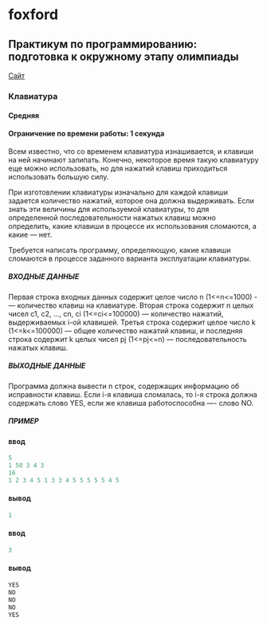 # foxford
## Практикум по программированию: подготовка к окружному этапу олимпиады ##

<p>
    <a href="https://foxford.ru/courses/995/lessons/28399">Сайт</a>
</p>

### Клавиатура ###
#### Средняя ####
#### Ограничение по времени работы: 1 секунда ####

Всем известно, что со временем клавиатура изнашивается, и клавиши на ней начинают залипать. 
Конечно, некоторое время такую клавиатуру еще можно использовать, 
но для нажатий клавиш приходиться использовать большую силу.

При изготовлении клавиатуры изначально для каждой клавиши задается количество нажатий, 
которое она должна выдерживать. Если знать эти величины для используемой клавиатуры, 
то для определенной последовательности нажатых клавиш можно определить, 
какие клавиши в процессе их использования сломаются, а какие — нет.

Требуется написать программу, определяющую, 
какие клавиши сломаются в процессе заданного варианта эксплуатации клавиатуры.

##### ВХОДНЫЕ ДАННЫЕ #####
Первая строка входных данных содержит целое число n (1<=n<=1000) -— количество клавиш на клавиатуре. 
Вторая строка содержит n целых чисел c1, c2, ..., cn, 
сi (1<=ci<=100000) — количество нажатий, выдерживаемых i-ой клавишей. 
Третья строка содержит целое число k (1<=k<=100000) — общее количество нажатий клавиш, 
и последняя строка содержит k целых чисел pj (1<=pj<=n) — последовательность нажатых клавиш.

##### ВЫХОДНЫЕ ДАННЫЕ #####
Программа должна вывести n строк, содержащих информацию об исправности клавиш. 
Если i-я клавиша сломалась, то i-я строка должна содержать слово YES, 
если же клавиша работоспособна —- слово NO.

##### ПРИМЕР #####
#### ввод ####
```c++
5
1 50 3 4 3
16
1 2 3 4 5 1 3 3 4 5 5 5 5 5 4 5
```
#### вывод ####
```c++
1
```
#### ввод ####
```c++
3
```
#### вывод ####
```c++
YES
NO
NO
NO
YES
```
